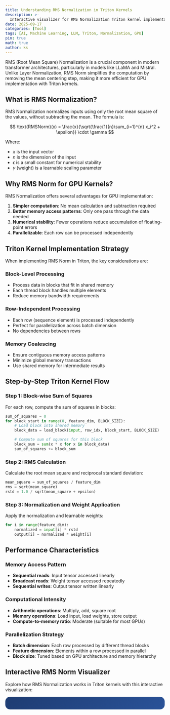 ```yaml
---
title: Understanding RMS Normalization in Triton Kernels
description: >-
  Interactive visualizer for RMS Normalization Triton kernel implementation
date: 2025-09-17
categories: [Tool]
tags: [AI, Machine Learning, LLM, Triton, Normalization, GPU]
pin: true
math: true
author: ks
---
```


RMS (Root Mean Square) Normalization is a crucial component in modern transformer architectures, particularly in models like LLaMA and Mistral. Unlike Layer Normalization, RMS Norm simplifies the computation by removing the mean centering step, making it more efficient for GPU implementation with Triton kernels.

## What is RMS Normalization?

RMS Normalization normalizes inputs using only the root mean square of the values, without subtracting the mean. The formula is:

$$
\text{RMSNorm}(x) = \frac{x}{\sqrt{\frac{1}{n}\sum_{i=1}^{n} x_i^2 + \epsilon}} \cdot \gamma
$$

Where:
- $x$ is the input vector
- $n$ is the dimension of the input
- $\epsilon$ is a small constant for numerical stability
- $\gamma$ (weight) is a learnable scaling parameter

## Why RMS Norm for GPU Kernels?

RMS Normalization offers several advantages for GPU implementation:

1. **Simpler computation**: No mean calculation and subtraction required
2. **Better memory access patterns**: Only one pass through the data needed
3. **Numerical stability**: Fewer operations reduce accumulation of floating-point errors
4. **Parallelizable**: Each row can be processed independently

## Triton Kernel Implementation Strategy

When implementing RMS Norm in Triton, the key considerations are:

### Block-Level Processing
- Process data in blocks that fit in shared memory
- Each thread block handles multiple elements
- Reduce memory bandwidth requirements

### Row-Independent Processing
- Each row (sequence element) is processed independently
- Perfect for parallelization across batch dimension
- No dependencies between rows

### Memory Coalescing
- Ensure contiguous memory access patterns
- Minimize global memory transactions
- Use shared memory for intermediate results

## Step-by-Step Triton Kernel Flow

### Step 1: Block-wise Sum of Squares
For each row, compute the sum of squares in blocks:
```python
sum_of_squares = 0
for block_start in range(0, feature_dim, BLOCK_SIZE):
    # Load block into shared memory
    block_data = load_block(input, row_idx, block_start, BLOCK_SIZE)

    # Compute sum of squares for this block
    block_sum = sum(x * x for x in block_data)
    sum_of_squares += block_sum
```

### Step 2: RMS Calculation
Calculate the root mean square and reciprocal standard deviation:
```python
mean_square = sum_of_squares / feature_dim
rms = sqrt(mean_square)
rstd = 1.0 / sqrt(mean_square + epsilon)
```

### Step 3: Normalization and Weight Application
Apply the normalization and learnable weights:
```python
for i in range(feature_dim):
    normalized = input[i] * rstd
    output[i] = normalized * weight[i]
```

## Performance Characteristics

### Memory Access Pattern
- **Sequential reads**: Input tensor accessed linearly
- **Broadcast reads**: Weight tensor accessed repeatedly
- **Sequential writes**: Output tensor written linearly

### Computational Intensity
- **Arithmetic operations**: Multiply, add, square root
- **Memory operations**: Load input, load weights, store output
- **Compute-to-memory ratio**: Moderate (suitable for most GPUs)

### Parallelization Strategy
- **Batch dimension**: Each row processed by different thread blocks
- **Feature dimension**: Elements within a row processed in parallel
- **Block size**: Tuned based on GPU architecture and memory hierarchy

## Interactive RMS Norm Visualizer

Explore how RMS Normalization works in Triton kernels with this interactive visualization:

<div id="rms-norm-visualizer-container">
    <style>
        #rms-norm-visualizer-container {
            font-family: 'Monaco', 'Menlo', monospace;
            margin: 0;
            padding: 20px;
            background: linear-gradient(135deg, #1e3c72, #2a5298);
            color: white;
            border-radius: 15px;
        }

        #rms-norm-visualizer-container .container {
            max-width: 100%;
            margin: 0 auto;
            background: rgba(0, 0, 0, 0.3);
            border-radius: 15px;
            padding: 20px;
            backdrop-filter: blur(10px);
            overflow-x: auto;
        }

        #rms-norm-visualizer-container h1 {
            text-align: center;
            color: #64b5f6;
            margin-bottom: 30px;
            text-shadow: 2px 2px 4px rgba(0,0,0,0.5);
        }

        #rms-norm-visualizer-container .controls {
            display: flex;
            gap: 15px;
            margin-bottom: 25px;
            flex-wrap: wrap;
            align-items: center;
            justify-content: center;
        }

        #rms-norm-visualizer-container .control-group {
            display: flex;
            flex-direction: column;
            align-items: center;
            gap: 5px;
        }

        #rms-norm-visualizer-container label {
            font-size: 12px;
            color: #b3e5fc;
            font-weight: bold;
        }

        #rms-norm-visualizer-container input,
        #rms-norm-visualizer-container button,
        #rms-norm-visualizer-container select {
            padding: 8px 12px;
            border: none;
            border-radius: 8px;
            background: rgba(0, 0, 0, 0.4);
            color: white;
            font-family: inherit;
            backdrop-filter: blur(5px);
            border: 1px solid rgba(100, 181, 246, 0.3);
        }

        #rms-norm-visualizer-container select option {
            background: rgba(0, 0, 0, 0.9);
            color: white;
            border: none;
        }

        #rms-norm-visualizer-container button {
            background: linear-gradient(45deg, #4fc3f7, #29b6f6);
            cursor: pointer;
            font-weight: bold;
            transition: all 0.3s ease;
            box-shadow: 0 4px 15px rgba(79, 195, 247, 0.3);
        }

        #rms-norm-visualizer-container button:hover {
            transform: translateY(-2px);
            box-shadow: 0 6px 20px rgba(79, 195, 247, 0.4);
        }

        #rms-norm-visualizer-container .visualization {
            display: flex;
            flex-direction: column;
            gap: 20px;
            margin-bottom: 25px;
        }

        #rms-norm-visualizer-container .tensor-display {
            background: rgba(0, 0, 0, 0.4);
            border-radius: 10px;
            padding: 15px;
            border: 2px solid rgba(100, 181, 246, 0.3);
            min-width: 0;
            overflow: hidden;
        }

        #rms-norm-visualizer-container .tensor-title {
            font-size: 16px;
            font-weight: bold;
            margin-bottom: 15px;
            color: #81c784;
            text-align: center;
        }

        #rms-norm-visualizer-container .tensor-grid {
            display: grid;
            gap: 3px;
            margin-bottom: 15px;
        }

        #rms-norm-visualizer-container .tensor-cell {
            background: rgba(255, 255, 255, 0.1);
            border: 1px solid rgba(255, 255, 255, 0.2);
            padding: 6px;
            text-align: center;
            font-size: 10px;
            border-radius: 4px;
            transition: all 0.3s ease;
            min-height: 18px;
            display: flex;
            align-items: center;
            justify-content: center;
            word-break: break-all;
            overflow: hidden;
        }

        @media (max-width: 768px) {
            #rms-norm-visualizer-container .tensor-cell {
                padding: 4px;
                font-size: 8px;
                min-height: 16px;
            }
        }

        #rms-norm-visualizer-container .tensor-cell.processing {
            background: rgba(255, 193, 7, 0.6);
            border-color: #ffc107;
            animation: pulse 1s infinite;
        }

        #rms-norm-visualizer-container .tensor-cell.processed {
            background: rgba(76, 175, 80, 0.6);
            border-color: #4caf50;
        }

        #rms-norm-visualizer-container .tensor-cell.current-row {
            border-color: #ff9800;
            background: rgba(255, 152, 0, 0.3);
        }

        @keyframes pulse {
            0%, 100% { opacity: 0.6; }
            50% { opacity: 1; }
        }

        #rms-norm-visualizer-container .steps-display {
            background: rgba(0, 0, 0, 0.4);
            border-radius: 10px;
            padding: 15px;
            border: 2px solid rgba(100, 181, 246, 0.3);
            min-width: 0;
            overflow: hidden;
        }

        #rms-norm-visualizer-container .step {
            margin-bottom: 15px;
            padding: 15px;
            background: rgba(255, 255, 255, 0.05);
            border-radius: 8px;
            border-left: 4px solid #64b5f6;
        }

        #rms-norm-visualizer-container .step-title {
            font-weight: bold;
            color: #64b5f6;
            margin-bottom: 8px;
        }

        #rms-norm-visualizer-container .step-content {
            font-size: 13px;
            line-height: 1.4;
        }

        #rms-norm-visualizer-container .formula {
            background: rgba(0, 0, 0, 0.3);
            padding: 10px;
            border-radius: 5px;
            font-family: 'Courier New', monospace;
            margin: 8px 0;
            border: 1px solid rgba(100, 181, 246, 0.3);
        }

        #rms-norm-visualizer-container .block-info {
            display: flex;
            justify-content: space-between;
            align-items: center;
            margin-top: 10px;
            font-size: 12px;
            color: #b3e5fc;
        }

        #rms-norm-visualizer-container .progress-bar {
            width: 100%;
            height: 6px;
            background: rgba(255, 255, 255, 0.1);
            border-radius: 3px;
            overflow: hidden;
            margin: 10px 0;
        }

        #rms-norm-visualizer-container .progress-fill {
            height: 100%;
            background: linear-gradient(45deg, #4fc3f7, #29b6f6);
            width: 0%;
            transition: width 0.3s ease;
        }

        #rms-norm-visualizer-container .stats {
            display: grid;
            grid-template-columns: repeat(auto-fit, minmax(120px, 1fr));
            gap: 10px;
            margin-top: 15px;
        }

        #rms-norm-visualizer-container .stat {
            background: rgba(0, 0, 0, 0.3);
            padding: 10px;
            border-radius: 5px;
            text-align: center;
        }

        #rms-norm-visualizer-container .stat-label {
            font-size: 11px;
            color: #b3e5fc;
            margin-bottom: 5px;
        }

        #rms-norm-visualizer-container .stat-value {
            font-size: 14px;
            font-weight: bold;
            color: #81c784;
        }

        #rms-norm-visualizer-container .row-label {
            font-size: 10px;
            color: #b3e5fc;
            margin-bottom: 5px;
            text-align: left;
        }

        #rms-norm-visualizer-container .calculations-display {
            background: rgba(0, 0, 0, 0.4);
            border-radius: 10px;
            padding: 15px;
            border: 2px solid rgba(100, 181, 246, 0.3);
            min-width: 0;
            overflow: hidden;
        }

        #rms-norm-visualizer-container .calculations-title {
            font-size: 16px;
            font-weight: bold;
            margin-bottom: 15px;
            color: #ffb74d;
            text-align: center;
        }

        #rms-norm-visualizer-container .calculations-table {
            width: 100%;
            border-collapse: collapse;
            margin-bottom: 15px;
        }

        #rms-norm-visualizer-container .calculations-table th,
        #rms-norm-visualizer-container .calculations-table td {
            padding: 8px 12px;
            text-align: center;
            border: 1px solid rgba(255, 255, 255, 0.2);
            font-size: 11px;
        }

        #rms-norm-visualizer-container .calculations-table th {
            background: rgba(255, 183, 77, 0.3);
            color: #ffb74d;
            font-weight: bold;
        }

        #rms-norm-visualizer-container .calculations-table td {
            background: rgba(255, 255, 255, 0.05);
        }

        #rms-norm-visualizer-container .calculations-table .current-processing {
            background: rgba(255, 193, 7, 0.6);
            border-color: #ffc107;
            animation: pulse 1s infinite;
        }

        #rms-norm-visualizer-container .calculations-table .completed {
            background: rgba(76, 175, 80, 0.6);
            border-color: #4caf50;
        }
    </style>

    <div class="container">
        <h1>🚀 RMS Normalization Triton Kernel Visualization</h1>

        <div class="controls">
            <div class="control-group">
                <label>Rows (Batch Size)</label>
                <select id="numRows">
                    <option value="2" selected>2</option>
                    <option value="3">3</option>
                    <option value="4">4</option>
                </select>
            </div>

            <div class="control-group">
                <label>Feature Dimension</label>
                <select id="featureDim">
                    <option value="2">2</option>
                    <option value="4">4</option>
                    <option value="8" selected>8</option>
                </select>
            </div>

            <div class="control-group">
                <label>Block Size</label>
                <select id="blockSize">
                    <!-- Options will be dynamically generated -->
                </select>
            </div>

            <div class="control-group">
                <label>Epsilon</label>
                <input type="number" id="epsilon" value="1e-6" step="1e-7" min="1e-10">
            </div>

            <button onclick="generateRandomInput()">🎲 Random Input</button>
            <button onclick="runVisualization()">▶️ Run Kernel</button>
            <button onclick="reset()">🔄 Reset</button>
        </div>

        <div class="visualization">
            <div class="tensor-display">
                <div class="tensor-title">Input Tensor</div>
                <div id="inputTensor" class="tensor-grid"></div>
                <div class="block-info">
                    <span>Current Row: <span id="currentRow">-</span></span>
                    <span>Block Range: <span id="blockRange">-</span></span>
                </div>
            </div>

            <div class="calculations-display">
                <div class="calculations-title">Per-Row Calculations</div>
                <table class="calculations-table">
                    <thead>
                        <tr>
                            <th>Row</th>
                            <th>Sum of Squares</th>
                            <th>Mean Square</th>
                            <th>RMS</th>
                            <th>Rstd (1/√(MS+ε))</th>
                            <th>Status</th>
                        </tr>
                    </thead>
                    <tbody id="calculationsTableBody">
                        <!-- Rows will be populated by JavaScript -->
                    </tbody>
                </table>
                <div class="block-info">
                    <span>Processing: Block size = <span id="currentBlockSize">4</span></span>
                    <span>Epsilon = <span id="currentEpsilon">1e-6</span></span>
                </div>
            </div>

            <div class="tensor-display">
                <div class="tensor-title">Output Tensor</div>
                <div id="outputTensor" class="tensor-grid"></div>
                <div class="stats">
                    <div class="stat">
                        <div class="stat-label">Current Row RMS</div>
                        <div class="stat-value" id="currentRMS">-</div>
                    </div>
                    <div class="stat">
                        <div class="stat-label">Current Row Rstd</div>
                        <div class="stat-value" id="currentRstd">-</div>
                    </div>
                </div>
            </div>
        </div>
    </div>
</div>

<script src="{{ '/assets/js/rms-norm-visualizer.js' | relative_url }}"></script>

## Key Insights from the Visualization

### Block Processing Strategy
- **Memory efficiency**: Processing in blocks reduces memory bandwidth requirements
- **Parallelization**: Each block can be processed by different threads within a warp
- **Cache utilization**: Blocks fit in L1 cache for faster access

### Row Independence
- **Perfect parallelization**: Each row processed by separate thread blocks
- **No synchronization**: No dependencies between different sequence elements
- **Scalability**: Naturally scales with batch size

### Performance Optimization Tips

1. **Block Size Tuning**: Choose block sizes that align with GPU warp size (32 threads)
2. **Memory Coalescing**: Ensure sequential memory access patterns
3. **Occupancy**: Balance between block size and register usage
4. **Numerical Precision**: Use appropriate floating-point precision for your use case

## Comparison with Layer Normalization

| Aspect | RMS Norm | Layer Norm |
|--------|----------|------------|
| **Computation** | Single pass (no mean) | Two passes (mean + variance) |
| **Memory Access** | More efficient | Less efficient |
| **Numerical Stability** | Better | Good |
| **Implementation Complexity** | Simpler | More complex |
| **Performance** | Faster | Slower |

## Real-World Applications

RMS Normalization is particularly effective in:

- **Large Language Models**: LLaMA, Mistral, and other transformer variants
- **High-throughput inference**: Where every microsecond counts
- **Memory-constrained environments**: Mobile and edge deployments
- **Custom hardware accelerators**: ASICs and FPGAs with limited memory bandwidth

The interactive visualizer above demonstrates how Triton kernels can efficiently implement RMS Normalization by leveraging GPU parallelism and memory hierarchy. Understanding these patterns is crucial for optimizing transformer models on modern GPU architectures.